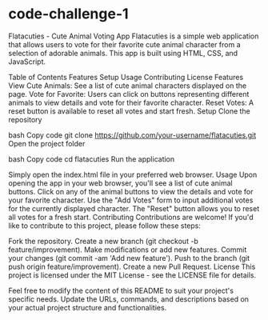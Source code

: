 # code-challenge-1
Flatacuties - Cute Animal Voting App
Flatacuties is a simple web application that allows users to vote for their favorite cute animal character from a selection of adorable animals. This app is built using HTML, CSS, and JavaScript.

Table of Contents
Features
Setup
Usage
Contributing
License
Features
View Cute Animals: See a list of cute animal characters displayed on the page.
Vote for Favorite: Users can click on buttons representing different animals to view details and vote for their favorite character.
Reset Votes: A reset button is available to reset all votes and start fresh.
Setup
Clone the repository

bash
Copy code
git clone https://github.com/your-username/flatacuties.git
Open the project folder

bash
Copy code
cd flatacuties
Run the application

Simply open the index.html file in your preferred web browser.
Usage
Upon opening the app in your web browser, you'll see a list of cute animal buttons.
Click on any of the animal buttons to view the details and vote for your favorite character.
Use the "Add Votes" form to input additional votes for the currently displayed character.
The "Reset" button allows you to reset all votes for a fresh start.
Contributing
Contributions are welcome! If you'd like to contribute to this project, please follow these steps:

Fork the repository.
Create a new branch (git checkout -b feature/improvement).
Make modifications or add new features.
Commit your changes (git commit -am 'Add new feature').
Push to the branch (git push origin feature/improvement).
Create a new Pull Request.
License
This project is licensed under the MIT License - see the LICENSE file for details.

Feel free to modify the content of this README to suit your project's specific needs. Update the URLs, commands, and descriptions based on your actual project structure and functionalities.






